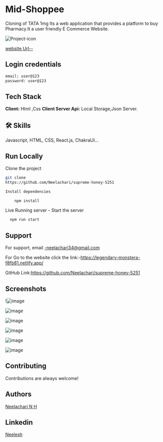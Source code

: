 # Mid-Shoppee

Cloning of TATA 1mg
Its a web application that provides a platform to buy Pharmacy.It a user friendly E Commerce Website.

![Project-icon](https://user-images.githubusercontent.com/112808279/229431818-2e9a03ff-576e-4691-86f2-f91af434f3ae.png)



[website Url--](https://mid-shoppee.netlify.app/)

## Login credentials
```bash
email: user@123 
password: user@123
```

## Tech Stack
**Client:** Html ,Css
**Client Server Api:** Local Storage,Json Server.
## 🛠 Skills
Javascript, HTML, CSS, React.js, ChakraUI...


## Run Locally

Clone the project
```bash
git clone
https://github.com/Neelachari/supreme-honey-5251

Install dependencies

    npm install

```
Live Running server  -
Start the server

```bash
  npm run start
```


## Support
For support, email -neelachari34@gmail.com 

For Go to the website click the link:-https://legendary-monstera-f8fb81.netlify.app/

GitHub Link:https://github.com/Neelachari/supreme-honey-5251
## Screenshots
!![image](https://user-images.githubusercontent.com/112808279/229432948-61d4f0e5-054c-4c6b-829a-9af9cf16a7af.png)

 
![image](https://user-images.githubusercontent.com/112808279/229433095-01be358a-a358-40ca-b988-a5bf693d212f.png)


![image](https://user-images.githubusercontent.com/112808279/229433392-fba64b0e-34f0-4d8e-96bd-aa50d6dcd7d3.png)



![image](https://user-images.githubusercontent.com/112808279/229433518-6dbfecfb-562e-4e77-bada-7b56556e4094.png)



![image](https://user-images.githubusercontent.com/112808279/229433635-1d117c44-17b3-4da7-a797-969c4a886bbb.png)

![image](https://user-images.githubusercontent.com/112808279/229433926-b491d03d-59e9-4329-8311-4bafd027fe46.png)
## Contributing

Contributions are always welcome!
## Authors

 [Neelachari N H](https://github.com/Neelachari)
## Linkedin

 [Neelesh](https://www.linkedin.com/in/neelesh-n-h-2704a7196/)
 

 
 
 
 
 


 
